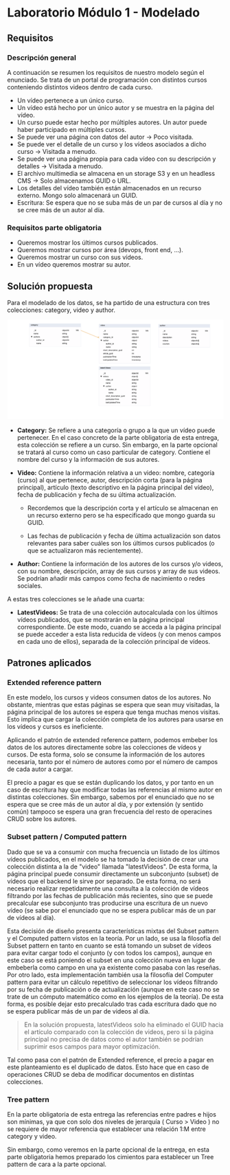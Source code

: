 # Laboratorio Módulo 1 - Modelado

## Requisitos

### Descripción general

A continuación se resumen los requisitos de nuestro modelo según el enunciado. Se trata de un portal de programación con distintos cursos conteniendo distintos videos dentro de cada curso.

* Un vídeo pertenece a un único curso.
* Un vídeo está hecho por un único autor y se muestra en la página del vídeo.
* Un curso puede estar hecho por múltiples autores. Un autor puede haber participado en múltiples cursos.
* Se puede ver una página con datos del autor → Poco visitada.
* Se puede ver el detalle de un curso y los vídeos asociados a dicho curso → Visitada a menudo.
* Se puede ver una página propia para cada vídeo con su descripción y detalles → Visitada a menudo.
* El archivo multimedia se almacena en un storage S3 y en un headless CMS → Solo almacenamos GUID o URL.
* Los detalles del vídeo también están almacenados en un recurso externo. Mongo solo almacenará un GUID.
* Escritura: Se espera que no se suba más de un par de cursos al día y no se cree más de un autor al día.

### Requisitos parte obligatoria

* Queremos mostrar los últimos cursos publicados.
* Queremos mostrar cursos por área (devops, front end, ...).
* Queremos mostrar un curso con sus vídeos.
* En un vídeo queremos mostrar su autor.

## Solución propuesta

Para el modelado de los datos, se ha partido de una estructura con tres colecciones: category, video y author.

![image](./modelado-mandatory-solution.png)

* **Category:** Se refiere a una categoría o grupo a la que un vídeo puede pertenecer. En el caso concreto de la parte obligatoria de esta entrega, esta colección se refiere a un curso. Sin embargo, en la parte opcional se tratará al curso como un caso particular de category. Contiene el nombre del curso y la información de sus autores.

* **Video:** Contiene la información relativa a un video: nombre, categoría (curso) al que pertenece, autor, descripción corta (para la página principal), artículo (texto descriptivo en la página principal del vídeo), fecha de publicación y fecha de su última actualización.

    * Recordemos que la descripción corta y el artículo se almacenan en un recurso externo pero se ha especificado que mongo guarda su GUID.

    * Las fechas de publicación y fecha de última actualización son datos relevantes para saber cuáles son los últimos cursos publicados (o que se actualizaron más recientemente).

* **Author:** Contiene la información de los autores de los cursos y/o videos, con su nombre, descripción, array de sus cursos y array de sus videos. Se podrían añadir más campos como fecha de nacimiento o redes sociales.

A estas tres colecciones se le añade una cuarta:

* **LatestVideos:** Se trata de una colección autocalculada con los últimos vídeos publicados, que se mostrarán en la página principal correspondiente. De este modo, cuando se acceda a la página principal se puede acceder a esta lista reducida de vídeos (y con menos campos en cada uno de ellos), separada de la colección principal de vídeos.

## Patrones aplicados

### Extended reference pattern

En este modelo, los cursos y videos consumen datos de los autores. No obstante, mientras que estas páginas se espera que sean muy visitadas, la página principal de los autores se espera que tenga muchas menos visitas. Esto implica que cargar la colección completa de los autores para usarse en los vídeos y cursos es ineficiente.

Aplicando el patrón de extended reference pattern, podemos embeber los datos de los autores directamente sobre las colecciones de vídeos y cursos. De esta forma, solo se consume la información de los autores necesaria, tanto por el número de autores como por el número de campos de cada autor a cargar.

El precio a pagar es que se están duplicando los datos, y por tanto en un caso de escritura hay que modificar todas las referencias al mismo autor en distintas colecciones. Sin embargo, sabemos por el enunciado que no se espera que se cree más de un autor al día, y por extensión (y sentido común) tampoco se espera una gran frecuencia del resto de operacines CRUD sobre los autores.

### Subset pattern / Computed pattern

Dado que se va a consumir con mucha frecuencia un listado de los últimos vídeos publicados, en el modelo se ha tomado la decisión de crear una colección distinta a la de "video" llamada "latestVideos". De esta forma, la página principal puede consumir directamente un subconjunto (subset) de vídeos que el backend le sirve por separado. De esta forma, no será necesario realizar repetidamente una consulta a la colección de vídeos filtrando por las fechas de publicación más recientes, sino que se puede precalcular ese subconjunto tras producirse una escritura de un nuevo vídeo (se sabe por el enunciado que no se espera publicar más de un par de vídeos al día).

Esta decisión de diseño presenta características mixtas del Subset pattern y el Computed pattern vistos en la teoría. Por un lado, se usa la filosofía del Subset pattern en tanto en cuanto se está tomando un subset de vídeos para evitar cargar todo el conjunto (y con todos los campos), aunque en este caso se está poniendo el subset en una colección nueva en lugar de embeberla como campo en una ya existente como pasaba con las reseñas. Por otro lado, esta implementación también usa la filosofía del Computer pattern para evitar un cálculo repetitivo de seleccionar los vídeos filtrando por su fecha de publicación o de actualización (aunque en este caso no se trate de un cómputo matemático como en los ejemplos de la teoría). De esta forma, es posible dejar esto precalculado tras cada escritura dado que no se espera publicar más de un par de videos al día.

> En la solución propuesta, latestVideos solo ha eliminado el GUID hacia el artículo comparado con la colección de videos, pero si la página principal no precisa de datos como el autor también se podrían suprimir esos campos para mayor optimización.

Tal como pasa con el patrón de Extended reference, el precio a pagar en este planteamiento es el duplicado de datos. Esto hace que en caso de operaciones CRUD se deba de modificar documentos en distintas colecciones.

### Tree pattern

En la parte obligatoria de esta entrega las referencias entre padres e hijos son mínimas, ya que con solo dos niveles de jerarquía ( Curso > Video ) no se requiere de mayor referencia que establecer una relación 1:M entre category y video.

Sin embargo, como veremos en la parte opcional de la entrega, en esta parte obligatoria hemos preparado los cimientos para establecer un Tree pattern de cara a la parte opcional.